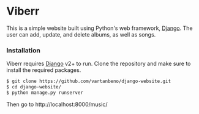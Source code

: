 # Viberr

This is a simple website built using Python's web framework, [Django](https://www.djangoproject.com/). The user can add, update, and delete albums, as well as songs.

### Installation

Viberr requires [Django](https://www.djangoproject.com/) v2+ to run.
Clone the repository and make sure to install the required packages.

```sh
$ git clone https://github.com/vartanbeno/django-website.git
$ cd django-website/
$ python manage.py runserver
```

Then go to http://localhost:8000/music/